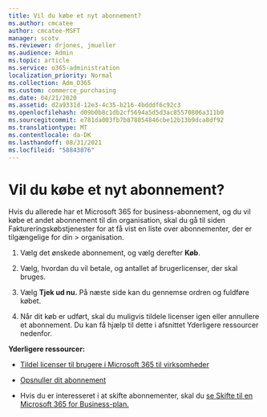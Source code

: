 ```yaml
---
title: Vil du købe et nyt abonnement?
ms.author: cmcatee
author: cmcatee-MSFT
manager: scotv
ms.reviewer: drjones, jmueller
ms.audience: Admin
ms.topic: article
ms.service: o365-administration
localization_priority: Normal
ms.collection: Adm_O365
ms.custom: commerce_purchasing
ms.date: 04/21/2020
ms.assetid: d2a9331d-12e3-4c35-b216-4bdddf6c92c3
ms.openlocfilehash: d09b0b8c1db2cf5694a5d5d3ac85570806a311b0
ms.sourcegitcommit: e781da003fb7b878854846cbe12b13b9dca8df92
ms.translationtype: MT
ms.contentlocale: da-DK
ms.lasthandoff: 08/31/2021
ms.locfileid: "58843876"
---
```

# <a name="looking-to-buy-a-new-subscription"></a>Vil du købe et nyt abonnement?

Hvis du allerede har et Microsoft 365 for business-abonnement, og du vil købe  et andet abonnement til din organisation, skal du gå til siden Faktureringskøbstjenester for at få vist en liste over abonnementer, der er tilgængelige for din \> [](https://go.microsoft.com/fwlink/p/?linkid=868433) organisation.
 
1. Vælg det ønskede abonnement, og vælg derefter **Køb**.

2. Vælg, hvordan du vil betale, og antallet af brugerlicenser, der skal bruges.

3. Vælg **Tjek ud nu.** På næste side kan du gennemse ordren og fuldføre købet.

4. Når dit køb er udført, skal du muligvis tildele licenser igen eller annullere et abonnement. Du kan få hjælp til dette i afsnittet Yderligere ressourcer nedenfor.

 **Yderligere ressourcer:**
  
- [Tildel licenser til brugere i Microsoft 365 til virksomheder](https://docs.microsoft.com/microsoft-365/admin/add-users/add-users)
    
- [Opsnuller dit abonnement](https://docs.microsoft.com/microsoft-365/commerce/subscriptions/cancel-your-subscription)
    
- Hvis du er interesseret i at skifte abonnementer, skal du [se Skifte til en Microsoft 365 for Business-plan.](https://docs.microsoft.com/microsoft-365/commerce/subscriptions/switch-to-a-different-plan)